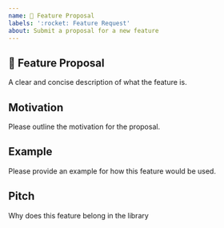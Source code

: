 ```yaml
---
name: 🚀 Feature Proposal
labels: ':rocket: Feature Request'
about: Submit a proposal for a new feature
---
```


## 🚀 Feature Proposal

A clear and concise description of what the feature is.

## Motivation

Please outline the motivation for the proposal.

## Example

Please provide an example for how this feature would be used.

## Pitch

Why does this feature belong in the library
